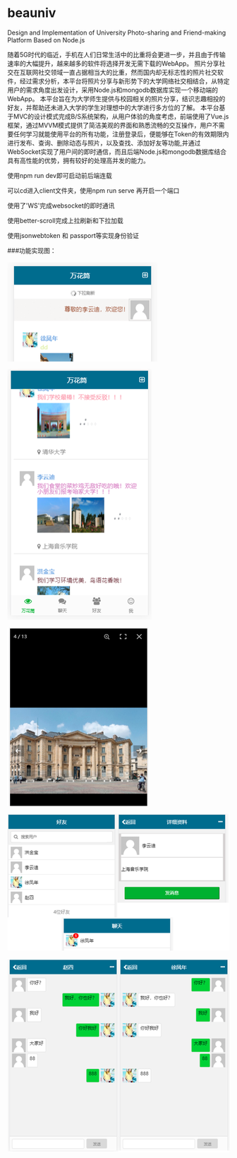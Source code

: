 # beauniv
Design and Implementation of University       Photo-sharing and Friend-making           Platform Based on Node.js

随着5G时代的临近，手机在人们日常生活中的比重将会更进一步，并且由于传输速率的大幅提升，越来越多的软件将选择开发无需下载的WebApp。
照片分享社交在互联网社交领域一直占据相当大的比重，然而国内却无标志性的照片社交软件，经过需求分析，本平台将照片分享与新形势下的大学网络社交相结合，从特定用户的需求角度出发设计，采用Node.js和mongodb数据库实现一个移动端的WebApp。
本平台旨在为大学师生提供与校园相关的照片分享，结识志趣相投的好友，并帮助还未进入大学的学生对理想中的大学进行多方位的了解。
本平台基于MVC的设计模式完成B/S系统架构，从用户体验的角度考虑，前端使用了Vue.js框架，通过MVVM模式提供了简洁美观的界面和熟悉流畅的交互操作，用户不需要任何学习就能使用平台的所有功能，注册登录后，便能够在Token的有效期限内进行发布、查询、删除动态与照片，以及查找、添加好友等功能,并通过WebSocket实现了用户间的即时通信，而且后端Node.js和mongodb数据库结合具有高性能的优势，拥有较好的处理高并发的能力。

使用npm run dev即可启动前后端连载

可以cd进入client文件夹，使用npm run serve 再开启一个端口

使用了'WS'完成websocket的即时通讯

使用better-scroll完成上拉刷新和下拉加载

使用jsonwebtoken 和 passport等实现身份验证

###功能实现图：<br>  
![下拉刷新](https://github.com/vincentxu77/beauniv/raw/master/runningImg/%E4%B8%8B%E6%8B%89%E5%88%B7%E6%96%B0.png)<br>

![动态信息流](https://github.com/vincentxu77/beauniv/raw/master/runningImg/%E5%8A%A8%E6%80%81%E4%BF%A1%E6%81%AF%E6%B5%81.png)<br>

![点击查看大图](https://github.com/vincentxu77/beauniv/blob/master/runningImg/%E7%82%B9%E5%87%BB%E6%9F%A5%E7%9C%8B%E5%A4%A7%E5%9B%BE.png)<br>

![社交相关](https://github.com/vincentxu77/beauniv/raw/master/runningImg/%E7%A4%BE%E4%BA%A4%E7%9B%B8%E5%85%B3.png)<br>

![聊天实现](https://github.com/vincentxu77/beauniv/raw/master/runningImg/%E8%81%8A%E5%A4%A9%E5%AE%9E%E7%8E%B0.png)<br>
